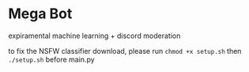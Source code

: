 # Mega Bot
expiramental machine learning + discord moderation

to fix the NSFW classifier download, please run `chmod +x setup.sh` then `./setup.sh` before main.py

